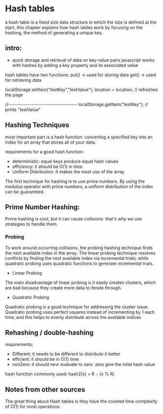 # Hash tables

a hash table is a fixed size data structure in which the size is defined at the start, this chapter explains how hash tables work by focusing on the hashing, the method of generating a unique key.

## intro:

- quick storage and retrieval of data on key-value pairs
 javascript works with hashes by adding a key property and its associated value

 hash tables have two functions: 
 put() -> used for storing data
 get() -> used for retrieving data

localStorage.setItem("testKey","testValue");
 location = location; // refreshes the page

 //-----------------------------------
 localStorage.getItem("testKey"); // prints "testValue"


## Hashing Techniques

most important part is a hash function: converting a specified key into an index for an array that stores all of your data.

requirements for a good hash function:
- deterministic: equal keys produce equal hash values
- efficiency: it should be O(1) in time.
- Uniform Distribution: It makes the most use of the array

The first technique for hashing is to use prime numbers. By using the modulus 
operator with prime numbers, a uniform distribution of the index can be guaranteed.

## Prime Number Hashing:

Prime hashing is cool, but it can cause collisions. that's why we use strategies to handle them.

### Probing

To work around occurring collisions, the probing hashing technique finds the next 
available index in the array. The linear probing technique resolves conflicts by finding 
the next available index via incremental trials, while quadratic probing uses quadratic 
functions to generate incremental trials.

- Linear Probing

The main disadvantage of linear probing is it easily creates clusters, which are bad 
because they create more data to iterate through.

- Quadratic Probing

Quadratic probing is a good technique for addressing the cluster issue. Quadratic 
probing uses perfect squares instead of incrementing by 1 each time, and this helps to 
evenly distribute across the available indices

## Rehashing / double-hashing

requirements;

- Different; it needs to be different to distribute it better
- efficient: it should be in O(1) time
- nonZero: it should nevr evaluate to zero. zero give the intial hash value

hash function commonly used: hash2(x) = R − (x % R)


## Notes from other sources


The great thing about Hash tables is they have the coveted time complexity of O(1) for most operations.

